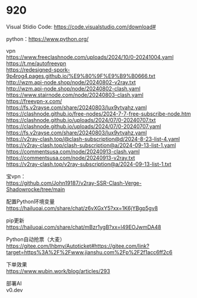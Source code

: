 # 920

Visual Stidio Code: https://code.visualstudio.com/download#

python：https://www.python.org/

vpn
<br>
https://www.freeclashnode.com/uploads/2024/10/0-20241004.yaml
<br>
https://t.me/autofreevpn
<br>
https://redesigned-spork-9p4rog4.pages.github.io/%E9%80%9F%E9%B9%B0666.txt
<br>
http://wzm.api-node.shop/node/20240802-v2ray.txt
<br>
http://wzm.api-node.shop/node/20240802-clash.yaml
<br>
https://www.stairnode.com/node/20240803-clash.yaml
<br>
https://freevpn-x.com/
<br>
https://fs.v2rayse.com/share/20240803/lux9vtvahz.yaml
<br>
https://clashnode.github.io/free-nodes/2024-7-7-free-subscribe-node.htm
<br>
https://clashnode.github.io/uploads/2024/07/0-20240707.txt
<br>
https://clashnode.github.io/uploads/2024/07/0-20240707.yaml
<br>
https://fs.v2rayse.com/share/20240803/lux9vtvahz.yaml
<br>
https://v2ray-clash.top/@clash-subscription@d/2024-8-23-list-4.yaml
<br>
https://v2ray-clash.top/clash-subscription@a/2024-09-13-list-1.yaml
<br>
https://commentsusa.com/node/20240913-clash.yaml
<br>
https://commentsusa.com/node/20240913-v2ray.txt
<br>
https://v2ray-clash.top/v2ray-subscription@a/2024-09-13-list-1.txt
<br>


宝vpn：<br>
https://github.com/John19187/v2ray-SSR-Clash-Verge-Shadowrocke/tree/main


配置Python环境变量<br>
https://hailuoai.com/share/chat/z6vXGxY5?xx=1K6jYBgp5gv8

pip更新<br>
https://hailuoai.com/share/chat/mBzr1ygB?xx=l49EOJwmDA48

Python自动抢票（大麦）<br>
https://gitee.com/lhbmy/Autoticket#https://gitee.com/link?target=https%3A%2F%2Fwww.jianshu.com%2Fp%2F2f1acc6ff2c6

下单效果<br>
https://www.wubin.work/blog/articles/293

部署AI<br>
v0.dev

